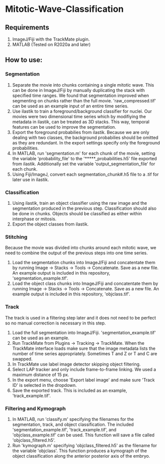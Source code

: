 # Mitotic-Wave-Classification

## Requirements
1. ImageJ/Fiji with the TrackMate plugin.
2. MATLAB (Tested on R2020a and later)

## How to use:

### Segmentation
1. Separate the movie into chunks containing a single mitotic wave. This can be done in ImageJ/Fiji by manually duplicating the stack with specified time ranges. We found that segmentation improved when segmenting on chunks rather than the full movie. 'raw_compressed.tif' can be used as an example input of an entire time series.
2. Use ilastik to train a foreground/background classifier for nuclei. Our movies were two dimensional time series which by modifiying the metadata in ilastik, can be treated as 3D stacks. This way, temporal features can be used to improve the segmentation.
3. Export the foreground probabilies from ilastik. Because we are only dealing with two classes, the background probabilies should be omitted as they are redundant. In the export settings specify only the foreground probabilities.
4. In MATLAB, run 'segmentation.m' for each chunk of the movie, setting the variable 'probability_file' to the '*****_probabilities.h5' file exported from ilastik. Additionally set the variable 'output_segmentation_file' for each chunk. 
5. Using Fiji/ImageJ, convert each segmentation_chunk#.h5 file to a .tif for later use in ilastik.

### Classification
1. Using ilastik, train an object classifier using the raw image and the segmentation produced in the previous step. Classification should also be done in chunks. Objects should be classified as either within interphase or mitosis.
2. Export the object classes from ilastik.

### Stitching
Because the movie was divided into chunks around each mitotic wave, we need to combine the output of the previous steps into one time series.
1. Load the segmentation chunks into ImageJ/Fiji and concatentate them by running Image -> Stacks -> Tools -> Concatenate. Save as a new file. An example output is included in this repository, 'segmentation_example.tif'.
2. Load the object class chunks into ImageJ/Fiji and concatentate them by running Image -> Stacks -> Tools -> Concatenate. Save as a new file. An example output is included in this repository, 'objclass.tif'.

### Track
The track is used in a filtering step later and it does not need to be perfect so no manual correction is necessary in this step.
1. Load the full segmentation into ImageJ/Fiji. 'segmentation_example.tif' can be used as an example.
2. Run TrackMate from Plugins -> Tracking -> TrackMate. When the TrackMate interface loads make sure that the image metadata lists the number of time series appropriately. Sometimes T and Z or T and C are swapped.
3. In TrackMate use label image detector skipping object filtering.
4. Select LAP tracker and only include frame-to-frame linking. We used a maximum distance of 15 px.
5. In the export menu, choose 'Export label image' and make sure 'Track ID' is selected in the dropdown.
6. Save the exported track. This is included as an example, 'track_example.tif'.

### Filtering and Kymograph
1. In MATLAB, run 'classify.m' specifying the filenames for the segmentation, track, and object classification. The included 'segmentation_example.tif', 'track_example.tif', and 'objclass_example.tif' can be used. This function will save a file called 'objclass_filtered.h5'.
2. Run 'kymograph.m' specifying 'objclass_filtered.h5' as the filename for the variable 'objclass'. This function produces a kymograph of the object classification along the anterior posterior axis of the embryo.
